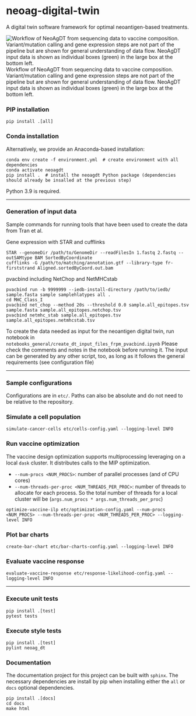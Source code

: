 # neoag-digital-twin
A digital twin software framework for optimal neoantigen-based treatments.

![Workflow of NeoAgDT from sequencing data to vaccine composition. Variant/mutation calling and gene expression steps are not part of the pipeline but are shown for general
understanding of data flow. NeoAgDT input data is shown as individual boxes (green) in the large box at the bottom left.](workflow_ndt.png)
Workflow of NeoAgDT from sequencing data to vaccine composition. Variant/mutation calling and gene expression steps are not part of the pipeline but are shown for general
understanding of data flow. NeoAgDT input data is shown as individual boxes (green) in the large box at the bottom left.


### PIP installation
`pip install .[all]`

### Conda installation
Alternatively, we provide an Anaconda-based installation:

```
conda env create -f environment.yml  # create environment with all dependencies
conda activate neoagdt
pip install .  # install the neoagdt Python package (dependencies should already be insalled at the previous step)
```

Python 3.9 is required.

---
### Generation of input data
Sample commands for running tools that have been used to create the data from Tran et al. 

Gene expression with STAR and cufflinks
```
STAR --genomeDir /path/to/GenomeDir --readFilesIn 1.fastq 2.fastq --outSAMtype BAM SortedByCoordinate
cufflinks -G /path/to/matching/annotation.gtf --library-type fr-firststrand Aligned.sortedByCoord.out.bam
```        

pvacbind including NetChop and NetMHCstab
```
pvacbind run -b 9999999 --iedb-install-directory /path/to/iedb/ sample.fasta sample samplehlatypes all .
cd MHC_Class_I
pvacbind net_chop --method 20s --threshold 0.0 sample.all_epitopes.tsv sample.fasta sample.all_epitopes.netchop.tsv
pvacbind netmhc_stab sample.all_epitopes.tsv sample.all_epitopes.netmhcstab.tsv 
```

To create the data needed as input for the neoantigen digital twin, run notebook in `notebooks_general/create_dt_input_files_frpm_pvacbind.ipynb`
Please check the comments and notes in the notebook before running it. The input can be generated by any other script, too, as long as it follows the general requirements (see configuration file)

---

### Sample configurations
Configurations are in `etc/`.
Paths can also be absolute and do not need to be relative to the repository.

### Simulate a cell population
```
simulate-cancer-cells etc/cells-config.yaml --logging-level INFO
```

### Run vaccine optimization
The vaccine design optimization supports multiprocessing leveraging on a local `dask` cluster.
It distributes calls to the MIP optimization. 
* `--num-procs <NUM_PROCS>`: number of parallel processes (and of CPU cores)
* `--num-threads-per-proc <NUM_THREADS_PER_PROC>`: number of threads to allocate for each process. So the total number of threads for a local cluster will be (`args.num_procs * args.num_threads_per_proc`)
```
optimize-vaccine-ilp etc/optimization-config.yaml --num-procs <NUM_PROCS> --num-threads-per-proc <NUM_THREADS_PER_PROC> --logging-level INFO
```

### Plot bar charts
```
create-bar-chart etc/bar-charts-config.yaml --logging-level INFO
```

### Evaluate vaccine response
```
evaluate-vaccine-response etc/response-likelihood-config.yaml --logging-level INFO
```
---

### Execute unit tests
```
pip install .[test]
pytest tests
```

### Execute style tests
```
pip install .[test]
pylint neoag_dt
```

### Documentation

The documentation project for this project can be built with `sphinx`. The necessary dependencies are install by pip
when installing either the `all` or `docs` optional dependencies.

```
pip install .[docs]
cd docs
make html
```